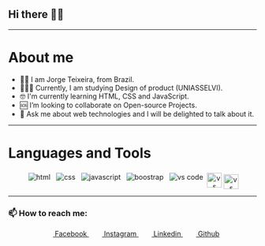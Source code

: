 ## Hi there 🖐🏿

---

# About me

- 🧔🏿 I am Jorge Teixeira, from Brazil.
- 👨🏿‍🎓 Currently, I am studying Design of product (UNIASSELVI).
- 🤓 I'm currently learning HTML, CSS and JavaScript.
- 🆘 I’m looking to collaborate on Open-source Projects.
- 💬 Ask me about web technologies and I will be delighted to talk about it.

---

# Languages and Tools

<p align="center">
 <img src="https://img.icons8.com/color/48/000000/html-5.png" alt="html" style="vertical-align:top; margin:4px">
 <img src="https://img.icons8.com/color/48/000000/css3.png" alt="css" style="vertical-align:top; margin:4px">
 <img src="https://img.icons8.com/color/48/000000/javascript-logo-1.png" alt="javascript" style="vertical-align:top; margin:4px">
 <img src="https://img.icons8.com/color/48/000000/bootstrap.png" alt="boostrap" style="vertical-align:top; margin:4px">
 <img src="https://img.icons8.com/fluent/48/000000/visual-studio-code-2019.png" alt="vs code" style="vertical-align:top; margin:4px">
 <img src="https://img.icons8.com/dusk/64/000000/adobe-xd.png" alt="vs code" style="vertical-align:top; margin-top:4px; width: 30px; height: 30px">
 <img src="https://img.icons8.com/windows/64/000000/figma.png" alt="vs code" style="vertical-align:top; margin-top:7px; width: 30px; height: 30px">
</p>

---

### 📫 How to reach me:

  <p align="center">
  <a href = "https://www.facebook.com/jorgesergioteixeira.jr/"> <img src = "https://cdn1.iconfinder.com/data/icons/logotypes/32/square-facebook-256.png" height= 15px width = 15px> Facebook </a>&nbsp;&nbsp;
  <a href = "https://www.instagram.com/jorgesergio.teixeira/"><img src = "https://image.flaticon.com/icons/svg/174/174855.svg" height= 15px width = 15px> Instagram </a>&nbsp;&nbsp;
  <a href = "https://www.linkedin.com/in/jorgestjr/"><img src = "https://image.flaticon.com/icons/svg/174/174857.svg" height= 15px width = 15px> Linkedin </a>&nbsp;&nbsp;
  <a href = "https://github.com/jorgeteixeirajr"><img src="https://img.icons8.com/fluent/48/000000/github.png" height= 15px width = 15px> Github </a>
  </p>
